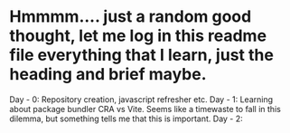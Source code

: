 # Hmmmm.... just a random good thought, let me log in this readme file everything that I learn, just the heading and brief maybe.

Day - 0: Repository creation, javascript refresher etc.
Day - 1: Learning about package bundler CRA vs Vite. Seems like a timewaste to fall in this dilemma, but something tells me that this is important.
Day - 2:  